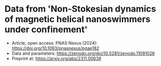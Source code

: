 # Data from 'Non-Stokesian dynamics of magnetic helical nanoswimmers under confinement'

- Article, open access: PNAS Nexus (2024): https://doi.org/10.1093/pnasnexus/pgae182
- Data and parameters: https://zenodo.org/doi/10.5281/zenodo.11091026
- Preprint at: https://arxiv.org/abs/2311.00839
